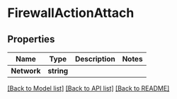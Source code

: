 # FirewallActionAttach

## Properties
Name | Type | Description | Notes
------------ | ------------- | ------------- | -------------
**Network** | **string** |  | 

[[Back to Model list]](../README.md#documentation-for-models) [[Back to API list]](../README.md#documentation-for-api-endpoints) [[Back to README]](../README.md)


